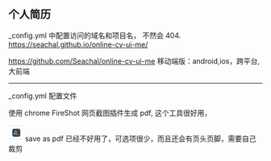## 个人简历
_config.yml 中配置访问的域名和项目名， 不然会 404. 
https://seachal.github.io/online-cv-ui-me/

https://github.com/Seachal/online-cv-ui-me
移动端版：android,ios，跨平台,大前端



------
_config.yml  配置文件


使用  chrome  FireShot 网页截图插件生成 pdf,
这个工具很好用，

![img.png](img.png) save as pdf 已经不好用了，可选项很少，而且还会有页头页脚，需要自己裁剪